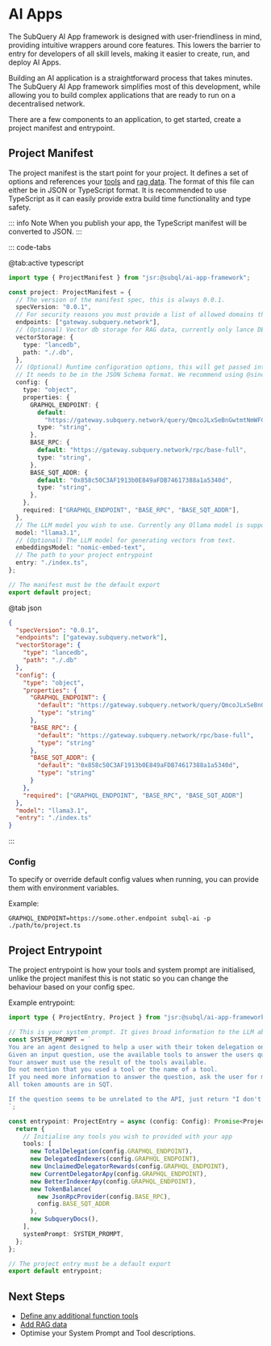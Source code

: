 # AI Apps

The SubQuery AI App framework is designed with user-friendliness in mind, providing intuitive wrappers around core features. This lowers the barrier to entry for developers of all skill levels, making it easier to create, run, and deploy AI Apps.

Building an AI application is a straightforward process that takes minutes. The SubQuery AI App framework simplifies most of this development, while allowing you to build complex applications that are ready to run on a decentralised network.

There are a few components to an application, to get started, create a project manifest and entrypoint.

## Project Manifest

The project manifest is the start point for your project. It defines a set of options and references your [tools](./tools) and [rag data](./rag). The format of this file can either be in JSON or TypeScript format. It is recommended to use TypeScript as it can easily provide extra build time functionality and type safety.

::: info Note
When you publish your app, the TypeScript manifest will be converted to JSON.
:::

::: code-tabs

@tab:active typescript

```typescript
import type { ProjectManifest } from "jsr:@subql/ai-app-framework";

const project: ProjectManifest = {
  // The version of the manifest spec, this is always 0.0.1.
  specVersion: "0.0.1",
  // For security reasons you must provide a list of allowed domains that your project will use
  endpoints: ["gateway.subquery.network"],
  // (Optional) Vector db storage for RAG data, currently only lance DB is supported
  vectorStorage: {
    type: "lancedb",
    path: "./.db",
  },
  // (Optional) Runtime configuration options, this will get passed into your project entrypoint.
  // It needs to be in the JSON Schema format. We recommend using @sinclair/typebox to make this easy and provide runtime type checking.
  config: {
    type: "object",
    properties: {
      GRAPHQL_ENDPOINT: {
        default:
          "https://gateway.subquery.network/query/QmcoJLxSeBnGwtmtNmWFCRusXVTGjYWCK1LoujthZ2NyGP",
        type: "string",
      },
      BASE_RPC: {
        default: "https://gateway.subquery.network/rpc/base-full",
        type: "string",
      },
      BASE_SQT_ADDR: {
        default: "0x858c50C3AF1913b0E849aFDB74617388a1a5340d",
        type: "string",
      },
    },
    required: ["GRAPHQL_ENDPOINT", "BASE_RPC", "BASE_SQT_ADDR"],
  },
  // The LLM model you wish to use. Currently any Ollama model is supported
  model: "llama3.1",
  // (Optional) The LLM model for generating vectors from text.
  embeddingsModel: "nomic-embed-text",
  // The path to your project entrypoint
  entry: "./index.ts",
};

// The manifest must be the default export
export default project;
```

@tab json

```json
{
  "specVersion": "0.0.1",
  "endpoints": ["gateway.subquery.network"],
  "vectorStorage": {
    "type": "lancedb",
    "path": "./.db"
  },
  "config": {
    "type": "object",
    "properties": {
      "GRAPHQL_ENDPOINT": {
        "default": "https://gateway.subquery.network/query/QmcoJLxSeBnGwtmtNmWFCRusXVTGjYWCK1LoujthZ2NyGP",
        "type": "string"
      },
      "BASE_RPC": {
        "default": "https://gateway.subquery.network/rpc/base-full",
        "type": "string"
      },
      "BASE_SQT_ADDR": {
        "default": "0x858c50C3AF1913b0E849aFDB74617388a1a5340d",
        "type": "string"
      }
    },
    "required": ["GRAPHQL_ENDPOINT", "BASE_RPC", "BASE_SQT_ADDR"]
  },
  "model": "llama3.1",
  "entry": "./index.ts"
}
```

:::

### Config

To specify or override default config values when running, you can provide them with environment variables.

Example:

```shell
GRAPHQL_ENDPOINT=https://some.other.endpoint subql-ai -p ./path/to/project.ts
```

## Project Entrypoint

The project entrypoint is how your tools and system prompt are initialised, unlike the project manifest this is not static so you can change the behaviour based on your config spec.

Example entrypoint:

```typescript
import type { ProjectEntry, Project } from "jsr:@subql/ai-app-framework";

// This is your system prompt. It gives broad information to the LLM about what your application should to and how it should respond.
const SYSTEM_PROMPT = `
You are an agent designed to help a user with their token delegation on the SubQuery Network.
Given an input question, use the available tools to answer the users question quickly and concisely.
Your answer must use the result of the tools available.
Do not mention that you used a tool or the name of a tool.
If you need more information to answer the question, ask the user for more details.
All token amounts are in SQT.

If the question seems to be unrelated to the API, just return "I don't know" as the answer.
`;

const entrypoint: ProjectEntry = async (config: Config): Promise<Project> => {
  return {
    // Initialise any tools you wish to provided with your app
    tools: [
      new TotalDelegation(config.GRAPHQL_ENDPOINT),
      new DelegatedIndexers(config.GRAPHQL_ENDPOINT),
      new UnclaimedDelegatorRewards(config.GRAPHQL_ENDPOINT),
      new CurrentDelegatorApy(config.GRAPHQL_ENDPOINT),
      new BetterIndexerApy(config.GRAPHQL_ENDPOINT),
      new TokenBalance(
        new JsonRpcProvider(config.BASE_RPC),
        config.BASE_SQT_ADDR
      ),
      new SubqueryDocs(),
    ],
    systemPrompt: SYSTEM_PROMPT,
  };
};

// The project entry must be a default export
export default entrypoint;
```

## Next Steps

- [Define any additional function tools](./function_tools)
- [Add RAG data](./rag)
- Optimise your System Prompt and Tool descriptions.
